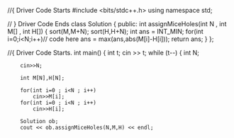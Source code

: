 //{ Driver Code Starts
#include <bits/stdc++.h>
using namespace std;

// } Driver Code Ends
class Solution {
  public:
    int assignMiceHoles(int N , int M[] , int H[]) {
      sort(M,M+N);
      sort(H,H+N);
      int ans = INT_MIN;
      for(int i=0;i<N;i++)// code here
        ans = max(ans,abs(M[i]-H[i]));
        return ans;
    }
};

//{ Driver Code Starts.
int main() {
    int t;
    cin >> t;
    while (t--) {
        int N;
        
        cin>>N;
        
        int M[N],H[N];
        
        for(int i=0 ; i<N ; i++)
            cin>>M[i];
        for(int i=0 ; i<N ; i++)
            cin>>H[i];

        Solution ob;
        cout << ob.assignMiceHoles(N,M,H) << endl;

